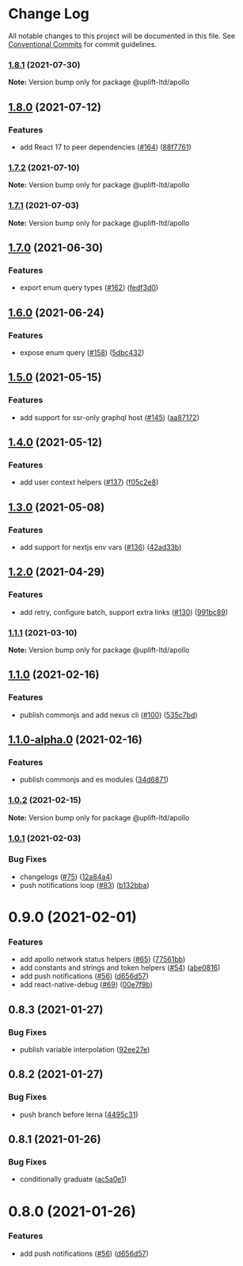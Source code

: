 # Change Log

All notable changes to this project will be documented in this file.
See [Conventional Commits](https://conventionalcommits.org) for commit guidelines.

### [1.8.1](https://github.com/uplift-ltd/nexus/compare/@uplift-ltd/apollo@1.8.0...@uplift-ltd/apollo@1.8.1) (2021-07-30)

**Note:** Version bump only for package @uplift-ltd/apollo





## [1.8.0](https://github.com/uplift-ltd/nexus/compare/@uplift-ltd/apollo@1.7.2...@uplift-ltd/apollo@1.8.0) (2021-07-12)


### Features

* add React 17 to peer dependencies ([#164](https://github.com/uplift-ltd/nexus/issues/164)) ([88f7761](https://github.com/uplift-ltd/nexus/commit/88f77615dfab14127dfdf76f665ee73c3195bcb4))



### [1.7.2](https://github.com/uplift-ltd/nexus/compare/@uplift-ltd/apollo@1.7.1...@uplift-ltd/apollo@1.7.2) (2021-07-10)

**Note:** Version bump only for package @uplift-ltd/apollo





### [1.7.1](https://github.com/uplift-ltd/nexus/compare/@uplift-ltd/apollo@1.7.0...@uplift-ltd/apollo@1.7.1) (2021-07-03)

**Note:** Version bump only for package @uplift-ltd/apollo





## [1.7.0](https://github.com/uplift-ltd/nexus/compare/@uplift-ltd/apollo@1.6.0...@uplift-ltd/apollo@1.7.0) (2021-06-30)


### Features

* export enum query types ([#162](https://github.com/uplift-ltd/nexus/issues/162)) ([fedf3d0](https://github.com/uplift-ltd/nexus/commit/fedf3d08e8afe2e41ca4ac03f596c06340efd4f9))



## [1.6.0](https://github.com/uplift-ltd/nexus/compare/@uplift-ltd/apollo@1.5.0...@uplift-ltd/apollo@1.6.0) (2021-06-24)


### Features

* expose enum query ([#158](https://github.com/uplift-ltd/nexus/issues/158)) ([5dbc432](https://github.com/uplift-ltd/nexus/commit/5dbc4329f762b76bb4b32543e3bc6afec0769730))



## [1.5.0](https://github.com/uplift-ltd/nexus/compare/@uplift-ltd/apollo@1.4.0...@uplift-ltd/apollo@1.5.0) (2021-05-15)


### Features

* add support for ssr-only graphql host ([#145](https://github.com/uplift-ltd/nexus/issues/145)) ([aa87172](https://github.com/uplift-ltd/nexus/commit/aa871729305ed4078801ab8b8e28384b466a559a))



## [1.4.0](https://github.com/uplift-ltd/nexus/compare/@uplift-ltd/apollo@1.3.0...@uplift-ltd/apollo@1.4.0) (2021-05-12)


### Features

* add user context helpers ([#137](https://github.com/uplift-ltd/nexus/issues/137)) ([f05c2e8](https://github.com/uplift-ltd/nexus/commit/f05c2e81252a6163b5e4eced7a6466681ba6cc76))



## [1.3.0](https://github.com/uplift-ltd/nexus/compare/@uplift-ltd/apollo@1.2.0...@uplift-ltd/apollo@1.3.0) (2021-05-08)


### Features

* add support for nextjs env vars ([#136](https://github.com/uplift-ltd/nexus/issues/136)) ([42ad33b](https://github.com/uplift-ltd/nexus/commit/42ad33bd9122c8baeea1276da75b0e1cb75f014d))



## [1.2.0](https://github.com/uplift-ltd/nexus/compare/@uplift-ltd/apollo@1.1.1...@uplift-ltd/apollo@1.2.0) (2021-04-29)


### Features

* add retry, configure batch, support extra links ([#130](https://github.com/uplift-ltd/nexus/issues/130)) ([991bc89](https://github.com/uplift-ltd/nexus/commit/991bc8900e1daa158fd060f5a0c4e1da903213f6))



### [1.1.1](https://github.com/uplift-ltd/nexus/compare/@uplift-ltd/apollo@1.1.0...@uplift-ltd/apollo@1.1.1) (2021-03-10)

**Note:** Version bump only for package @uplift-ltd/apollo





## [1.1.0](https://github.com/uplift-ltd/nexus/compare/@uplift-ltd/apollo@1.0.2...@uplift-ltd/apollo@1.1.0) (2021-02-16)


### Features

* publish commonjs and add nexus cli ([#100](https://github.com/uplift-ltd/nexus/issues/100)) ([535c7bd](https://github.com/uplift-ltd/nexus/commit/535c7bd0ad8224b9dde814f18f9d5082366061e1))



## [1.1.0-alpha.0](https://github.com/uplift-ltd/nexus/compare/@uplift-ltd/apollo@1.0.2...@uplift-ltd/apollo@1.1.0-alpha.0) (2021-02-16)


### Features

* publish commonjs and es modules ([34d6871](https://github.com/uplift-ltd/nexus/commit/34d6871f720efebf2d48773ae1e17c8dc6fd652d))



### [1.0.2](https://github.com/uplift-ltd/nexus/compare/@uplift-ltd/apollo@1.0.1...@uplift-ltd/apollo@1.0.2) (2021-02-15)

**Note:** Version bump only for package @uplift-ltd/apollo





### [1.0.1](https://github.com/uplift-ltd/nexus/compare/@uplift-ltd/apollo@0.9.0...@uplift-ltd/apollo@1.0.1) (2021-02-03)


### Bug Fixes

* changelogs ([#75](https://github.com/uplift-ltd/nexus/issues/75)) ([12a84a4](https://github.com/uplift-ltd/nexus/commit/12a84a443f74257efe930d0dcf96b61635643dcd))
* push notifications loop ([#83](https://github.com/uplift-ltd/nexus/issues/83)) ([b132bba](https://github.com/uplift-ltd/nexus/commit/b132bba43aecc72f62c09dace235d166dc61c000))



# 0.9.0 (2021-02-01)


### Features

* add apollo network status helpers ([#65](https://github.com/uplift-ltd/nexus/issues/65))
  ([77561bb](https://github.com/uplift-ltd/nexus/commit/77561bb91d4b80eaf35aa6161a74f24427a4f6d3))
* add constants and strings and token helpers ([#54](https://github.com/uplift-ltd/nexus/issues/54))
  ([abe0816](https://github.com/uplift-ltd/nexus/commit/abe08162dec2552c083680fde4ce80bf9d4b6675))
* add push notifications ([#56](https://github.com/uplift-ltd/nexus/issues/56))
  ([d656d57](https://github.com/uplift-ltd/nexus/commit/d656d57fa545c77c9c28aab77e57ea43a2bacc60))
* add react-native-debug ([#69](https://github.com/uplift-ltd/nexus/issues/69))
  ([00e7f9b](https://github.com/uplift-ltd/nexus/commit/00e7f9bcbb978be76b79c90be1df4100801f7b7b))





## 0.8.3 (2021-01-27)


### Bug Fixes

* publish variable interpolation
  ([92ee27e](https://github.com/uplift-ltd/nexus/commit/92ee27e2b1a473d14e95120fd9835f90e2b4b0d0))





## 0.8.2 (2021-01-27)


### Bug Fixes

* push branch before lerna
  ([4495c31](https://github.com/uplift-ltd/nexus/commit/4495c311019edad65242fddfcbec3763a86f528c))





## 0.8.1 (2021-01-26)


### Bug Fixes

* conditionally graduate
  ([ac5a0e1](https://github.com/uplift-ltd/nexus/commit/ac5a0e1fc880399a0b498e7eac042f1572fee991))





# 0.8.0 (2021-01-26)


### Features

* add push notifications ([#56](https://github.com/uplift-ltd/nexus/issues/56))
  ([d656d57](https://github.com/uplift-ltd/nexus/commit/d656d57fa545c77c9c28aab77e57ea43a2bacc60))
